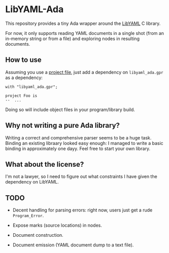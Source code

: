 LibYAML-Ada
===========

This repository provides a tiny Ada wrapper around the
[LibYAML](https://github.com/yaml/libyaml) C library.

For now, it only supports reading YAML documents in a single shot (from an
in-memory string or from a file) and exploring nodes in resulting documents.


How to use
----------

Assuming you use a [project
file](http://docs.adacore.com/gprbuild-docs/html/gprbuild_ug.html), just add
a dependency on `libyaml_ada.gpr` as a dependency:

```
with "libyaml_ada.gpr";

project Foo is
--  ...
```

Doing so will include object files in your program/library build.


Why not writing a pure Ada library?
-----------------------------------

Writing a correct and comprehensive parser seems to be a huge task. Binding an
existing libraary looked easy enough: I managed to write a basic binding in
approximately one dayy. Feel free to start your own library.


What about the license?
-----------------------

I'm not a lawyer, so I need to figure out what constraints I have given the
dependency on LibYAML.


TODO
----

*   Decent handling for parsing errors: right now, users just get a rude
    `Program_Error`.

*   Expose marks (source locations) in nodes.

*   Document construction.

*   Document emission (YAML document dump to a text file).
